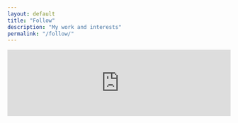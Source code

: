 ```yaml
---
layout: default
title: "Follow"
description: "My work and interests"
permalink: "/follow/"
---
```


<iframe class="mj-w-res-iframe" frameborder="0" scrolling="no" marginheight="0" marginwidth="0" src="https://app.mailjet.com/widget/iframe/70jP/K3q" width="100%"></iframe>

<script type="text/javascript" src="https://app.mailjet.com/statics/js/iframeResizer.min.js"></script>
